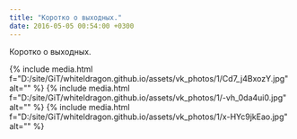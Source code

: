 ```yaml
---
title: "Коротко о выходных."
date: 2016-05-05 00:54:00 +0300
---
```


Коротко о выходных.


{% include media.html f="D:/site/GiT/whiteldragon.github.io/assets/vk_photos/1/Cd7_j4BxozY.jpg" alt="" %}
{% include media.html f="D:/site/GiT/whiteldragon.github.io/assets/vk_photos/1/-vh_0da4ui0.jpg" alt="" %}
{% include media.html f="D:/site/GiT/whiteldragon.github.io/assets/vk_photos/1/x-HYc9jkEao.jpg" alt="" %}
